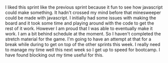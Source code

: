 I liked this sprint like the previous sprint because it fun to see how javascript could make something. It hadn't crossed my mind before that minesweeper could be made with javascript. 
I initially had some issues with making the board and it took some time and playing around with the code to get the rest of it work. However I am proud that I was able to eventually make it work. I am a bit behind schedule at the moment. So I haven't completed the stretch material for the game. I'm going to have an attempt at that for a break while during to get on top of the other sprints this week. 
I really need to manage my time well this next week so I get up to speed for bootcamp. I have found blocking out my time useful for this. 
